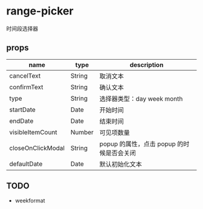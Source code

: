 # range-picker

时间段选择器

## props

| name | type | description |
| -- | -- | -- |
| cancelText | String | 取消文本 |
| confirmText | String | 确认文本 |
| type | String | 选择器类型：day week month |
| startDate | Date | 开始时间 |
| endDate | Date | 结束时间 |
| visibleItemCount | Number | 可见项数量 |
| closeOnClickModal | String | popup 的属性，点击 popup 的时候是否会关闭 |
| defaultDate | Date | 默认初始化文本 |

## TODO

* weekformat